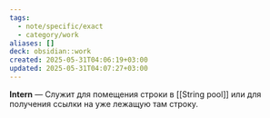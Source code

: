 ```yaml
---
tags:
  - note/specific/exact
  - category/work
aliases: []
deck: obsidian::work
created: 2025-05-31T04:06:19+03:00
updated: 2025-05-31T04:07:27+03:00
---
```


**Intern**
—
Служит для помещения строки в [[String pool]] или для получения ссылки на уже лежащую там строку.
